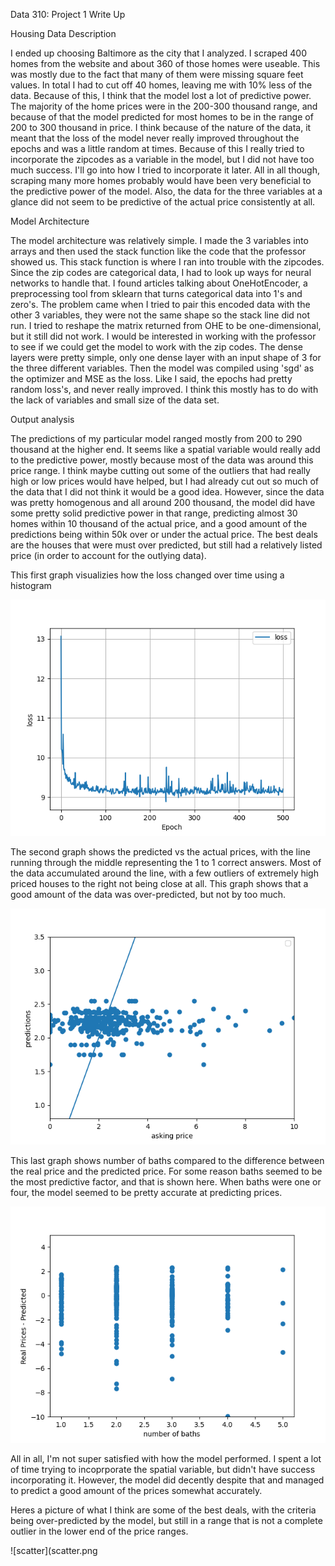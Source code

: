 Data 310: Project 1 Write Up

Housing Data Description

I ended up choosing Baltimore as the city that I analyzed. I scraped 400 homes from the website and about 360 of those homes were useable.
This was mostly due to the fact that many of them were missing square feet values. In total I had to cut off 40 homes, leaving me with 10% less of the data.
Because of this, I think that the model lost a lot of predictive power. The majority of the home prices were in the 200-300 thousand range, and because of that 
the model predicted for most homes to be in the range of 200 to 300 thousand in price. I think because of the nature of the data, it meant that the loss of the 
model never really improved throughout the epochs and was a little random at times. Because of this I really tried to incorporate the zipcodes as a variable in
the model, but I did not have too much success. I'll go into how I tried to incorporate it later. All in all though, scraping many more homes probably would have 
been very beneficial to the predictive power of the model. Also, the data for the three variables at a glance did not seem to be predictive of the actual price 
consistently at all. 

Model Architecture

The model architecture was relatively simple. I made the 3 variables into arrays and then used the stack function like the code that the professor showed us. 
This stack function is where I ran into trouble with the zipcodes. Since the zip codes are categorical data, I had to look up ways for neural networks to handle 
that. I found articles talking about OneHotEncoder, a preprocessing tool from sklearn that turns categorical data into 1's and zero's. The problem came when I 
tried to pair this encoded data with the other 3 variables, they were not the same shape so the stack line did not run. I tried to reshape the matrix returned 
from OHE to be one-dimensional, but it still did not work. I would be interested in working with the professor to see if we could get the model to work with the
zip codes. The dense layers were pretty simple, only one dense layer with an input shape of 3 for the three different variables. Then the model was compiled using 
'sgd' as the optimizer and MSE as the loss. Like I said, the epochs had pretty random loss's, and never really improved. I think this mostly has to do with the lack
of variables and small size of the data set. 

Output analysis

The predictions of my particular model ranged mostly from 200 to 290 thousand at the higher end. It seems like a spatial variable would really add to the predictive power,
mostly because most of the data was around this price range. I think maybe cutting out some of the outliers that had really high or low prices would have helped, but I had 
already cut out so much of the data that I did not think it would be a good idea. However, since the data was pretty homogenous and all around 200 thousand, the model did 
have some pretty solid predictive power in that range, predicting almost 30 homes within 10 thousand of the actual price, and a good amount of the predictions being within 
50k over or under the actual price. The best deals are the houses that were must over predicted, but still had a relatively listed price (in order to account for the outlying 
data). 


This first graph visualizies how the loss changed over time using a histogram


![loss_plot](loss_plot.png)

The second graph shows the predicted vs the actual prices, with the line running through the middle representing the 1 to 1 correct answers. Most of the data accumulated around
the line, with a few outliers of extremely high priced houses to the right not being close at all. This graph shows that a good amount of the data was over-predicted, but not by
too much.

![scatter](scatter.png)

This last graph shows number of baths compared to the difference between the real price and the predicted price. For some reason baths seemed to be the most predictive factor, and that is shown here.  When baths were one or four, the model seemed to be pretty accurate at predicting prices. 

![bath_plot](bath_plot.png)

All in all, I'm not super satisfied with how the model performed. I spent a lot of time trying to incoprporate the spatial variable, but didn't have success incorporating it. 
However, the model did decently despite that and managed to predict a good amount of the prices somewhat accurately. 

Heres a picture of what I think are some of the best deals, with the criteria being over-predicted by the model, but still in a range that is not a complete outlier in the lower end of the price ranges. 

![scatter](scatter.png
